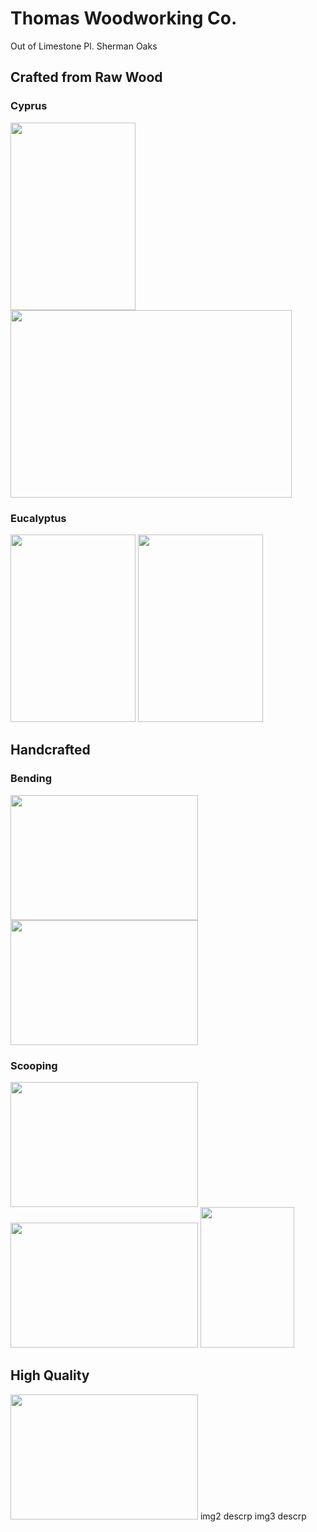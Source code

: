 # Thomas Woodworking Co.
 Out of Limestone Pl. Sherman Oaks

## Crafted from Raw Wood
### Cyprus

 <img src="https://github.com/tomtominator/tree-spoon.com/blob/master/IMG_20190523_165933.jpg" width="200" height="300"> <img src="https://github.com/tomtominator/tree-spoon.com/blob/master/IMG_20190523_165948.jpg" width="450" height="300"> 

### Eucalyptus
<img src="https://github.com/tomtominator/tree-spoon.com/blob/master/IMG_20190523_170014.jpg" width="200" height="300"> <img src="https://github.com/tomtominator/tree-spoon.com/blob/master/IMG_20190523_170024.jpg" width="200" height="300">


## Handcrafted 
### Bending
<img src="https://github.com/tomtominator/tree-spoon.com/blob/master/MVIMG_20190713_114344.jpg" width="300" height="200"> <img src="https://github.com/tomtominator/tree-spoon.com/blob/master/MVIMG_20190712_171233.jpg" width="300" height="200">

### Scooping
<img src="https://github.com/tomtominator/tree-spoon.com/blob/master/IMG_20190523_174044.jpg" width="300" height="200">
<img src="https://github.com/tomtominator/tree-spoon.com/blob/master/IMG_20190523_174514.jpg" width="300" height="200">
<img src="https://github.com/tomtominator/tree-spoon.com/blob/master/IMG_20190523_181645.jpg" width="150" height="225">


## High Quality
<img src="https://github.com/tomtominator/tree-spoon.com/blob/master/IMG_20190629_214047.jpg" width="300" height="200">
img2 
descrp
img3
descrp

